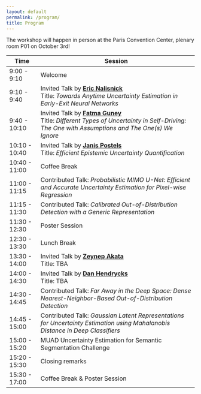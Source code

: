 ```yaml
---
layout: default
permalink: /program/
title: Program
---
```


The workshop will happen in person at the Paris Convention Center, plenary room P01 on October 3rd!


<table class="table table-striped">
    <thead>
    <tr>
        <th scope="col">Time</th>
        <th scope="col">Session</th>
    </tr>
    </thead>
    <tbody>
    <tr>
        <td>9:00 - 9:10</td>
        <td>Welcome</td>
    </tr>
    <tr>
        <td>9:10 - 9:40</td>
        <td>Invited Talk by <strong><a href="https://enalisnick.github.io/">Eric Nalisnick</a></strong>
        <br>Title: <i>Towards Anytime Uncertainty Estimation in Early-Exit Neural Networks</i>
        </td>
    </tr>
    <tr>
        <td>9:40 - 10:10</td>
        <td>Invited Talk by <strong><a href="https://mysite.ku.edu.tr/fguney/">Fatma Guney</a></strong>
        <br>Title: <i>Different Types of Uncertainty in Self-Driving: The One with Assumptions and The One(s) We Ignore</i>
        </td>
    </tr>
    <tr>
        <td>10:10 - 10:40</td>
        <td>Invited Talk by <strong><a href="https://janispostels.github.io/">Janis Postels</a></strong>
        <br>Title: <i>Efficient Epistemic Uncertainty Quantification</i>
        </td>
    </tr>
    <tr>
        <td>10:40 - 11:00</td>
        <td>Coffee Break</td>
    </tr>
    <tr>
        <td>11:00 - 11:15</td>
        <td>Contributed Talk: <i>Probabilistic MIMO U-Net: Efficient and Accurate Uncertainty Estimation for Pixel-wise Regression</i></td>
    </tr>
    <tr>
        <td>11:15 - 11:30</td>
        <td>Contributed Talk: <i>Calibrated Out-of-Distribution Detection with a Generic Representation</i></td>
    </tr>
    <tr>
        <td>11:30 - 12:30</td>
        <td>Poster Session</td>
    </tr>
    <tr>
        <td>12:30 - 13:30</td>
        <td>Lunch Break</td>
    </tr>
    <tr>
        <td>13:30 - 14:00</td>
        <td>Invited Talk by <strong><a href="https://www.eml-unitue.de/people/zeynep-akata">Zeynep Akata</a></strong>
        <br>Title: TBA
        </td>
    </tr>
    <tr>
        <td>14:00 - 14:30</td>
        <td>Invited Talk by <strong><a href="https://people.eecs.berkeley.edu/~hendrycks/">Dan Hendrycks</a></strong>
        <br>Title: TBA
        </td>
    </tr>
    <tr>
        <td>14:30 - 14:45</td>
        <td>Contributed Talk: <i>Far Away in the Deep Space: Dense Nearest-Neighbor-Based Out-of-Distribution Detection</i></td>
    </tr>
    <tr>
        <td>14:45 - 15:00</td>
        <td>Contributed Talk: <i>Gaussian Latent Representations for Uncertainty Estimation using Mahalanobis Distance in Deep Classifiers</i></td>
    </tr>
    <tr>
        <td>15:00 - 15:20</td>
        <td>MUAD Uncertainty Estimation for Semantic Segmentation Challenge</td>
    </tr>
    <tr>
        <td>15:20 - 15:30</td>
        <td>Closing remarks</td>
    </tr>								
	<tr>
        <td>15:30 - 17:00</td>
        <td>Coffee Break & Poster Session</td>
    </tr>
    </tbody>
</table>